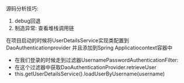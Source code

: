 源码分析技巧:
1. debug回退
2. 制造异常: 查看堆栈调用链

在项目启动的时候将UserDetailsService实现类配置到 DaoAuthenticationprovider 并且添加到Spring Applicatiocontext容器中

- 在我们登录的时候走到过滤器UsernamePasswordAuthenticationFilter:
- 在这个过滤器中获取DaoAuthenticationProvider.retrieveUser
- this.getUserDetailsService().loadUserByUsername(username)
